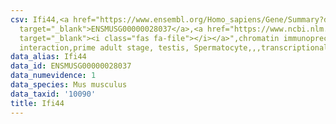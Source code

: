 ```yaml
---
csv: Ifi44,<a href="https://www.ensembl.org/Homo_sapiens/Gene/Summary?db=core;g=ENSMUSG00000028037"
  target="_blank">ENSMUSG00000028037</a>,<a href="https://www.ncbi.nlm.nih.gov/pubmed/25450459"
  target="_blank"><i class="fas fa-file"></i></a>",chromatin immunoprecipitation assay,direct
  interaction,prime adult stage, testis, Spermatocyte,,,transcriptional regulation,
data_alias: Ifi44
data_id: ENSMUSG00000028037
data_numevidence: 1
data_species: Mus musculus
data_taxid: '10090'
title: Ifi44
---
```

